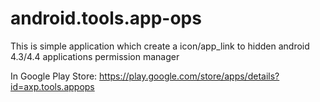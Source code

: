 android.tools.app-ops
=====================
This is simple application which create a icon/app_link to hidden android 4.3/4.4 applications permission manager

In Google Play Store: https://play.google.com/store/apps/details?id=axp.tools.appops
